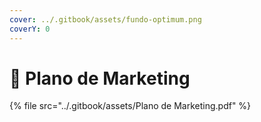 ```yaml
---
cover: ../.gitbook/assets/fundo-optimum.png
coverY: 0
---
```


# 🤝 Plano de Marketing

{% file src="../.gitbook/assets/Plano de Marketing.pdf" %}

